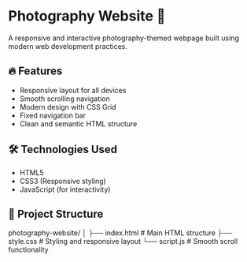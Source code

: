 # Photography Website 🌄

A responsive and interactive photography-themed webpage built using modern web development practices.

## 🔥 Features

- Responsive layout for all devices
- Smooth scrolling navigation
- Modern design with CSS Grid
- Fixed navigation bar
- Clean and semantic HTML structure

## 🛠️ Technologies Used

- HTML5
- CSS3 (Responsive styling)
- JavaScript (for interactivity)

## 📁 Project Structure
photography-website/
│
├── index.html # Main HTML structure
├── style.css # Styling and responsive layout
└── script.js # Smooth scroll functionality
